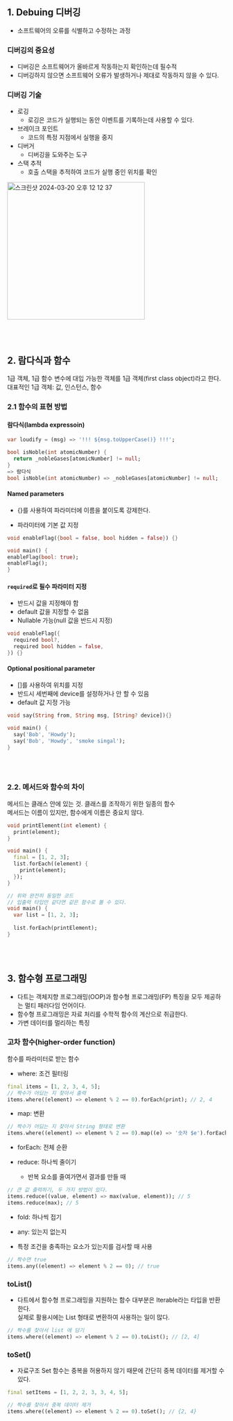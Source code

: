 ## 1. Debuing 디버깅
* 소프트웨어의 오류를 식별하고 수정하는 과정

### 디버깅의 중요성
* 디버깅은 소프트웨어가 올바르게 작동하는지 확인하는데 필수적
* 디버깅하지 않으면 소프트웨어 오류가 발생하거나 제대로 작동하지 않을 수 있다.

### 디버깅 기술
* 로깅
  * 로깅은 코드가 실행되는 동안 이벤트를 기록하는데 사용할 수 있다.
* 브레이크 포인트
  * 코드의 특정 지점에서 실행을 중지
* 디버거
  * 디버깅을 도와주는 도구
* 스택 추적
  * 호출 스택을 추적하여 코드가 실행 중인 위치를 확인

<img width="317" alt="스크린샷 2024-03-20 오후 12 12 37" src="https://github.com/NalaJang/TIL/assets/73895803/0685d57a-10e4-4bbf-993d-997571caa41b">

<br></br>

## 2. 람다식과 함수
1급 객체, 1급 함수
변수에 대입 가능한 객체를 1급 객체(first class object)라고 한다.
대표적인 1급 객체: 값, 인스턴스, 함수


### 2.1 함수의 표현 방법
#### 람다식(lambda expressoin)
```dart
var loudify = (msg) => '!!! ${msg.toUpperCase()} !!!';
```
```dart
bool isNoble(int atomicNumber) {
  return _nobleGases[atomicNumber] != null;
}
=> 람다식
bool isNoble(int atomicNumber) => _nobleGases[atomicNumber] != null;
```

#### Named parameters
* {}를 사용하여 파라미터에 이름을 붙이도록 강제한다.

* 파라미터에 기본 값 지정
```dart
void enableFlag({bool = false, bool hidden = false}) {}

void main() {
enableFlag(bool: true);
enableFlag();
}
```

#### `required`로 필수 파라미터 지정
* 반드시 값을 지정해야 함
* default 값을 지정할 수 없음
* Nullable 가능(null 값을 반드시 지정)

```dart
void enableFlag({
  required bool?,
  required bool hidden = false,
}) {}
```

#### Optional positional parameter
* []를 사용하여 위치를 지정
* 반드시 세번째에 device를 설정하거나 안 할 수 있음
* default 값 지정 가능

```dart
void say(String from, String msg, [String? device]){}

void main() {
  say('Bob', 'Howdy');
  say('Bob', 'Howdy', 'smoke singal');
}
```

<br></br>

### 2.2. 메서드와 함수의 차이
메서드는 클래스 안에 있는 것. 클래스를 조작하기 위한 일종의 함수  
메서드는 이름이 있지만, 함수에게 이름은 중요치 않다.

```dart
void printElement(int element) {
  print(element);
}
```
```dart
void main() {
  final = [1, 2, 3];
  list.forEach((element) {
    print(element);
  });
}
```
```dart
// 위와 완전히 동일한 코드
// 입출력 타입만 같다면 같은 함수로 볼 수 있다.
void main() {
  var list = [1, 2, 3];
  
  list.forEach(printElement);
}
```

<br></br>

## 3. 함수형 프로그래밍
* 다트는 객체지향 프로그래밍(OOP)과 함수형 프로그래밍(FP) 특징을 모두 제공하는 멀티 패러다임 언어이다.
* 함수형 프로그래밍은 자료 처리를 수학적 함수의 계산으로 취급한다.
* 가변 데이터를 멀리하는 특징

### 고차 함수(higher-order function)
함수를 파라미터로 받는 함수
* where: 조건 필터링
```dart
final items = [1, 2, 3, 4, 5];
// 짝수가 어딨는 지 찾아서 출력
items.where((element) => element % 2 == 0).forEach(print); // 2, 4
```

* map: 변환
```dart
// 짝수가 어딨는 지 찾아서 String 형태로 변환
items.where((element) => element % 2 == 0).map((e) => '숫자 $e').forEach(print);
```

* forEach: 전체 순환

* reduce: 하나씩 줄이기
  * 반복 요소를 줄여가면서 결과를 만들 때
```dart
// 큰 값 출력하기, 두 가지 방법이 있다.
items.reduce((value, element) => max(value, element)); // 5
items.reduce(max); // 5
```

* fold: 하나씩 접기

* any: 있는지 없는지
* 특정 조건을 충족하는 요소가 있는지를 검사할 때 사용
```dart
// 짝수면 true
items.any((element) => element % 2 == 0); // true
```

### toList()
* 다트에서 함수형 프로그래밍을 지원하는 함수 대부분은 Iterable<T>라는 타입을 반환한다.  
실제로 활용시에는 List 형태로 변환하여 사용하는 일이 많다.  

```dart
// 짝수를 찾아서 list 에 담기
items.where((element) => element % 2 == 0).toList(); // [2, 4]
```

### toSet()
* 자료구조 Set 함수는 중복을 허용하지 않기 때문에 간단히 중복 데이터를 제거할 수 있다.

```dart
final setItems = [1, 2, 2, 3, 3, 4, 5];

// 짝수를 찾아서 중복 데이터 제거
items.where((element) => element % 2 == 0).toSet(); // {2, 4}
```
